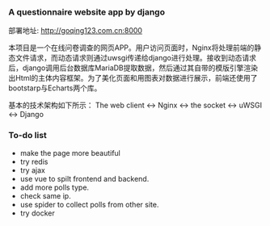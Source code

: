 ### A questionnaire website app by django

部署地址:
http://goqing123.com.cn:8000

本项目是一个在线问卷调查的网页APP。用户访问页面时，Nginx将处理前端的静态文件请求，而动态请求则通过uwsgi传递给django进行处理。接收到动态请求后，django调用后台数据库MariaDB提取数据，然后通过其自带的模版引擎渲染出Html的主体内容框架。为了美化页面和用图表对数据进行展示，前端还使用了bootstarp与Echarts两个库。

基本的技术架构如下所示：
The web client <-> Nginx <-> the socket <-> uWSGI <-> Django

### To-do list
* make the page more beautiful
* try redis
* try ajax
* use vue to spilt frontend and backend.
* add more polls type.
* check same ip.
* use spider to collect polls from other site.
* try docker

